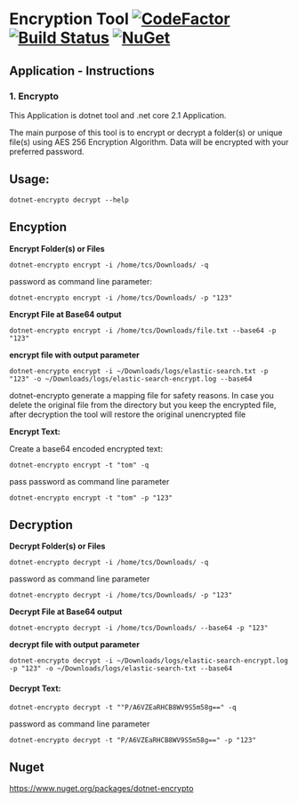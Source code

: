 # Encryption Tool [![CodeFactor](https://www.codefactor.io/repository/github/tomchavakis/encrypto/badge)](https://www.codefactor.io/repository/github/tomchavakis/encrypto/overview/develop) [![Build Status](https://travis-ci.com/tomchavakis/encrypto.svg?branch=develop)](https://travis-ci.com/tomchavakis/encrypto.svg?branch=develop) [![NuGet](https://img.shields.io/nuget/v/BeatPulse.svg)](https://www.nuget.org/packages/dotnet-encrypto)

## Application - Instructions

### 1. Encrypto

This Application is dotnet tool and .net core 2.1 Application.

The main purpose of this tool is to encrypt or decrypt a folder(s) or unique file(s) using AES 256 Encryption Algorithm.
Data will be encrypted with your preferred password.

## Usage:

```
dotnet-encrypto decrypt --help
```

## Encyption

**Encrypt Folder(s) or Files**


```
dotnet-encrypto encrypt -i /home/tcs/Downloads/ -q
```

password as command line parameter:

```
dotnet-encrypto encrypt -i /home/tcs/Downloads/ -p "123"
```

**Encrypt File at Base64 output**

```
dotnet-encrypto encrypt -i /home/tcs/Downloads/file.txt --base64 -p "123" 
```

**encrypt file with output parameter**
```
dotnet-encrypto encrypt -i ~/Downloads/logs/elastic-search.txt -p "123" -o ~/Downloads/logs/elastic-search-encrypt.log --base64
```

dotnet-encrypto generate a mapping file for safety reasons. In case you delete the original file from the directory but you keep the encrypted file, after decryption the tool will restore the original unencrypted file  

**Encrypt Text:**

Create a base64 encoded encrypted text:

```
dotnet-encrypto encrypt -t "tom" -q
```

pass password as command line parameter

```
dotnet-encrypto encrypt -t "tom" -p "123"
```

## Decryption

**Decrypt Folder(s) or Files**

```
dotnet-encrypto decrypt -i /home/tcs/Downloads/ -q
```

password as command line parameter

```
dotnet-encrypto decrypt -i /home/tcs/Downloads/ -p "123"
```

**Decrypt File at Base64 output**

```
dotnet-encrypto decrypt -i /home/tcs/Downloads/ --base64 -p "123"
```

**decrypt file with output parameter**
```
dotnet-encrypto decrypt -i ~/Downloads/logs/elastic-search-encrypt.log -p "123" -o ~/Downloads/logs/elastic-search-txt --base64
```

#### Decrypt Text:

```
dotnet-encrypto decrypt -t ""P/A6VZEaRHCB8WV9S5m58g==" -q
```
password as command line parameter

```
dotnet-encrypto decrypt -t "P/A6VZEaRHCB8WV9S5m58g==" -p "123"
```


## Nuget

https://www.nuget.org/packages/dotnet-encrypto

